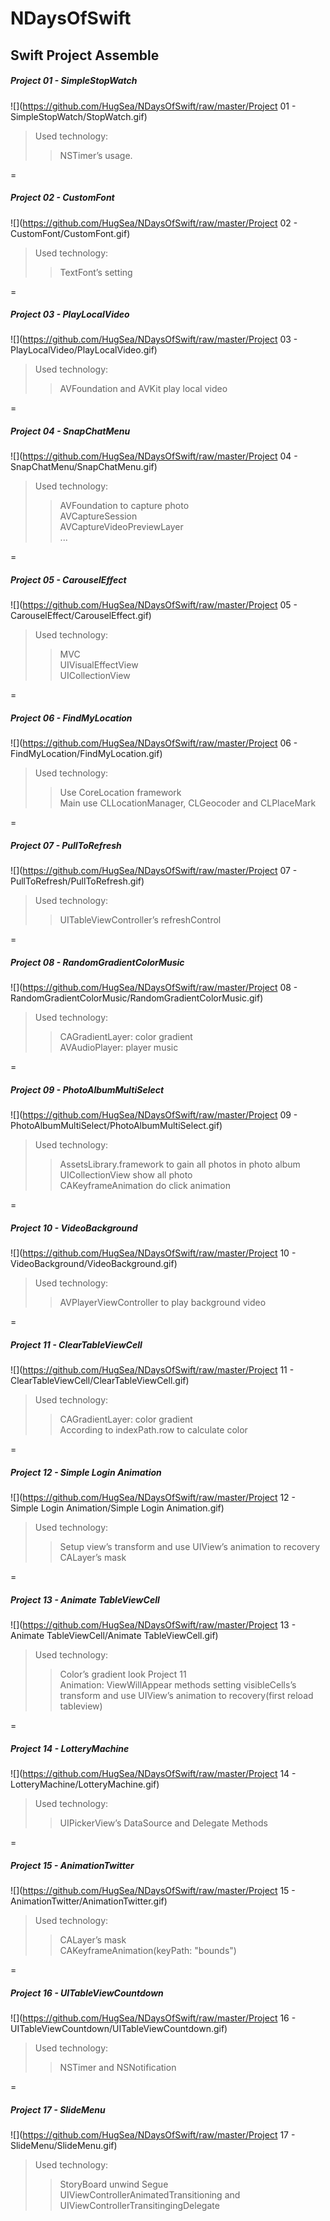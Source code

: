 # NDaysOfSwift
## Swift Project Assemble 

##### Project 01 - SimpleStopWatch<br>
![](https://github.com/HugSea/NDaysOfSwift/raw/master/Project 01 - SimpleStopWatch/StopWatch.gif)<br>
>Used technology:
>>NSTimer’s usage.

=
##### Project 02 - CustomFont
![](https://github.com/HugSea/NDaysOfSwift/raw/master/Project 02 - CustomFont/CustomFont.gif)<br>
>Used technology:
>>TextFont’s setting

=
##### Project 03 - PlayLocalVideo
![](https://github.com/HugSea/NDaysOfSwift/raw/master/Project 03 - PlayLocalVideo/PlayLocalVideo.gif)<br>
>Used technology:
>>AVFoundation and AVKit play local video

=
##### Project 04 - SnapChatMenu
![](https://github.com/HugSea/NDaysOfSwift/raw/master/Project 04 - SnapChatMenu/SnapChatMenu.gif)<br>
>Used technology:
>>AVFoundation to capture photo<br>
>>AVCaptureSession<br>
>>AVCaptureVideoPreviewLayer<br>
>>...

=
##### Project 05 - CarouselEffect
![](https://github.com/HugSea/NDaysOfSwift/raw/master/Project 05 - CarouselEffect/CarouselEffect.gif)<br>
>Used technology:
>>MVC<br>
>>UIVisualEffectView<br>
>>UICollectionView

=
##### Project 06 - FindMyLocation
![](https://github.com/HugSea/NDaysOfSwift/raw/master/Project 06 - FindMyLocation/FindMyLocation.gif)<br>
>Used technology:
>>Use CoreLocation framework<br>
>>Main use CLLocationManager, CLGeocoder and CLPlaceMark

=
##### Project 07 - PullToRefresh
![](https://github.com/HugSea/NDaysOfSwift/raw/master/Project 07 - PullToRefresh/PullToRefresh.gif)<br>
>Used technology:
>>UITableViewController’s refreshControl

=
##### Project 08 - RandomGradientColorMusic
![](https://github.com/HugSea/NDaysOfSwift/raw/master/Project 08 - RandomGradientColorMusic/RandomGradientColorMusic.gif)<br>
>Used technology:
>>CAGradientLayer: color gradient<br>
>>AVAudioPlayer: player music

=
##### Project 09 - PhotoAlbumMultiSelect
![](https://github.com/HugSea/NDaysOfSwift/raw/master/Project 09 - PhotoAlbumMultiSelect/PhotoAlbumMultiSelect.gif)<br>
>Used technology:
>>AssetsLibrary.framework to gain all photos in photo album<br>
>>UICollectionView show all photo<br>
>>CAKeyframeAnimation do click animation

=
##### Project 10 - VideoBackground
![](https://github.com/HugSea/NDaysOfSwift/raw/master/Project 10 - VideoBackground/VideoBackground.gif)<br>
>Used technology:
>>AVPlayerViewController to play background video

=
##### Project 11 - ClearTableViewCell
![](https://github.com/HugSea/NDaysOfSwift/raw/master/Project 11 - ClearTableViewCell/ClearTableViewCell.gif)<br>
>Used technology:
>>CAGradientLayer: color gradient<br>
>>According to indexPath.row to calculate color

=
##### Project 12 - Simple Login Animation
![](https://github.com/HugSea/NDaysOfSwift/raw/master/Project 12 - Simple Login Animation/Simple Login Animation.gif)<br>
>Used technology:
>>Setup view’s transform and use UIView’s animation to recovery<br>
>>CALayer’s mask

=
##### Project 13 - Animate TableViewCell
![](https://github.com/HugSea/NDaysOfSwift/raw/master/Project 13 - Animate TableViewCell/Animate TableViewCell.gif)<br>
>Used technology:
>>Color’s gradient look Project 11<br>
>>Animation: ViewWillAppear methods setting visibleCells’s transform and use UIView’s animation to recovery(first reload tableview)

=
##### Project 14 - LotteryMachine
![](https://github.com/HugSea/NDaysOfSwift/raw/master/Project 14 - LotteryMachine/LotteryMachine.gif)<br>
>Used technology:
>>UIPickerView’s DataSource and Delegate Methods

=
##### Project 15 - AnimationTwitter
![](https://github.com/HugSea/NDaysOfSwift/raw/master/Project 15 - AnimationTwitter/AnimationTwitter.gif)<br>
>Used technology:
>>CALayer’s mask<br>
>>CAKeyframeAnimation(keyPath: "bounds")

=
##### Project 16 - UITableViewCountdown
![](https://github.com/HugSea/NDaysOfSwift/raw/master/Project 16 - UITableViewCountdown/UITableViewCountdown.gif)<br>
>Used technology:
>>NSTimer and NSNotification

=
##### Project 17 - SlideMenu
![](https://github.com/HugSea/NDaysOfSwift/raw/master/Project 17 - SlideMenu/SlideMenu.gif)<br>
>Used technology:
>>StoryBoard unwind Segue<br>
>>UIViewControllerAnimatedTransitioning and UIViewControllerTransitingingDelegate
